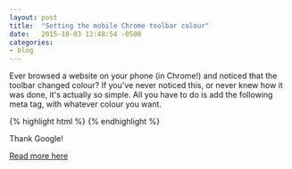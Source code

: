```yaml
---
layout: post
title:  "Setting the mobile Chrome toolbar colour"
date:   2015-10-03 12:48:54 -0500
categories:
- blog
---
```


Ever browsed a website on your phone (in Chrome!) and noticed that the toolbar changed colour? If you've never noticed this, or never knew how it was done, it's actually so simple. 
All you have to do is add the following meta tag, with whatever colour you want. 


{% highlight html %}
<meta name="theme-color" content="#db5945">
{% endhighlight %}

Thank Google!

[Read more here](https://developers.google.com/web/updates/2014/11/Support-for-theme-color-in-Chrome-39-for-Android)